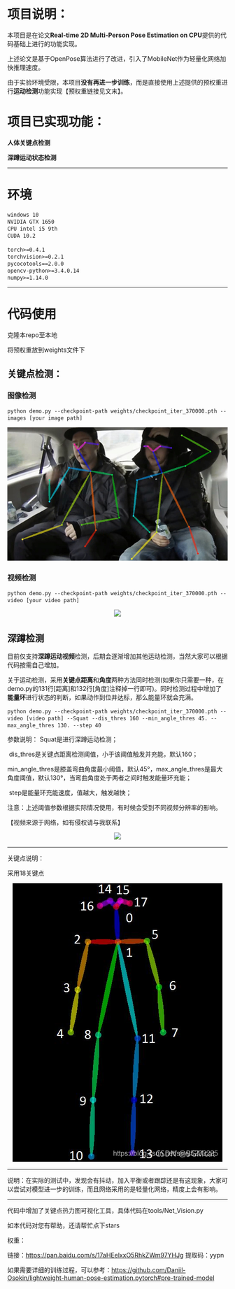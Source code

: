 # **项目说明：**

本项目是在论文**Real-time 2D Multi-Person Pose Estimation on CPU**提供的代码基础上进行的功能实现。

上述论文是基于OpenPose算法进行了改进，引入了MobileNet作为轻量化网络加快推理速度。

由于实验环境受限，本项目**没有再进一步训练**，而是直接使用上述提供的预权重进行**运动检测**功能实现【预权重链接见文末】。

# **项目已实现功能：**

**人体关键点检测**

**深蹲运动状态检测**

------

# 环境

```
windows 10
NVIDIA GTX 1650
CPU intel i5 9th
CUDA 10.2

torch>=0.4.1
torchvision>=0.2.1
pycocotools==2.0.0
opencv-python>=3.4.0.14
numpy>=1.14.0
```

------

# 代码使用

克隆本repo至本地

将预权重放到weights文件下

## 关键点检测：

### **图像检测**

```shell
python demo.py --checkpoint-path weights/checkpoint_iter_370000.pth --images [your image path]
```





<p align="center">
  <img src="data/preview.jpg" />
</p>

### **视频检测**

```shell
python demo.py --checkpoint-path weights/checkpoint_iter_370000.pth --video [your video path]
```



<p align="center">
  <img src="data/human_pose_estimation.gif" />
</p>

## 深蹲检测

目前仅支持**深蹲运动视频**检测，后期会逐渐增加其他运动检测，当然大家可以根据代码按需自己增加。

关于运动检测，采用**关键点距离**和**角度**两种方法同时检测(如果你只需要一种，在demo.py的131行[距离]和132行[角度]注释掉一行即可)。同时检测过程中增加了**能量环**进行状态的判断，如果动作到位并达标，那么能量环就会充满。

```shell
python demo.py --checkpoint-path weights/checkpoint_iter_370000.pth --video [video path] --Squat --dis_thres 160 --min_angle_thres 45. --max_angle_thres 130. --step 40
```



参数说明： Squat是进行深蹲运动检测；

​					dis_thres是关键点距离检测阈值，小于该阈值触发并充能，默认160；

​					min_angle_thres是膝盖弯曲角度最小阈值，默认45°，max_angle_thres是最大角度阈值，默认130°，当弯曲角度处于两者之间时触发能量环充能；

​					step是能量环充能速度，值越大，触发越快；

注意：上述阈值参数根据实际情况使用，有时候会受到不同视频分辨率的影响。

【视频来源于网络，如有侵权请与我联系】

<p align="center">
  <img src="data/Squat_pose_estimation.gif" />
</p>

------

关键点说明：

采用18关键点

<p align="center">
  <img src="人体关键点说明.png" />
</p>

------

说明：在实际的测试中，发现会有抖动，加入平衡或者跟踪还是有这现象，大家可以尝试对模型进一步的训练，而且网络采用的是轻量化网络，精度上会有影响。

------
代码中增加了关键点热力图可视化工具，具体代码在tools/Net_Vision.py

如本代码对您有帮助，还请帮忙点下stars

权重：

链接：https://pan.baidu.com/s/17aHEelxxO5RhkZWm97YHJg 
提取码：yypn

如果需要详细的训练过程，可以参考：https://github.com/Daniil-Osokin/lightweight-human-pose-estimation.pytorch#pre-trained-model
